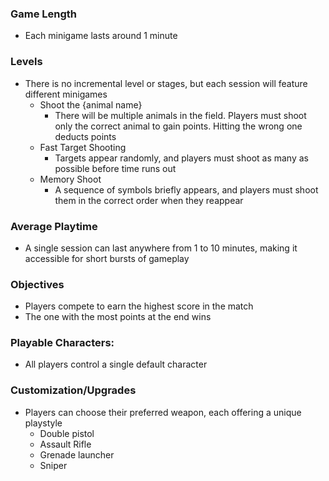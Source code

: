 ### Game Length
* Each minigame lasts around 1 minute

### Levels
* There is no incremental level or stages, but each session will feature different minigames
  * Shoot the {animal name}
    * There will be multiple animals in the field. Players must shoot only the correct animal to gain points. Hitting the wrong one deducts points
  * Fast Target Shooting
    * Targets appear randomly, and players must shoot as many as possible before time runs out
  * Memory Shoot
    * A sequence of symbols briefly appears, and players must shoot them in the correct order when they reappear

### Average Playtime
* A single session can last anywhere from 1 to 10 minutes, making it accessible for short bursts of gameplay
 
### Objectives
* Players compete to earn the highest score in the match
* The one with the most points at the end wins

### Playable Characters:
* All players control a single default character

### Customization/Upgrades
* Players can choose their preferred weapon, each offering a unique playstyle
  * Double pistol
  * Assault Rifle
  * Grenade launcher
  * Sniper
